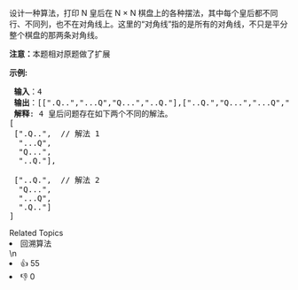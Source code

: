 <p>设计一种算法，打印 N 皇后在 N &times; N 棋盘上的各种摆法，其中每个皇后都不同行、不同列，也不在对角线上。这里的&ldquo;对角线&rdquo;指的是所有的对角线，不只是平分整个棋盘的那两条对角线。</p>

<p><strong>注意：</strong>本题相对原题做了扩展</p>

<p><strong>示例:</strong></p>

<pre><strong> 输入</strong>：4
<strong> 输出</strong>：[[&quot;.Q..&quot;,&quot;...Q&quot;,&quot;Q...&quot;,&quot;..Q.&quot;],[&quot;..Q.&quot;,&quot;Q...&quot;,&quot;...Q&quot;,&quot;.Q..&quot;]]
<strong> 解释</strong>: 4 皇后问题存在如下两个不同的解法。
[
&nbsp;[&quot;.Q..&quot;, &nbsp;// 解法 1
&nbsp; &quot;...Q&quot;,
&nbsp; &quot;Q...&quot;,
&nbsp; &quot;..Q.&quot;],

&nbsp;[&quot;..Q.&quot;, &nbsp;// 解法 2
&nbsp; &quot;Q...&quot;,
&nbsp; &quot;...Q&quot;,
&nbsp; &quot;.Q..&quot;]
]
</pre>
<div><div>Related Topics</div><div><li>回溯算法</li></div></div>\n<div><li>👍 55</li><li>👎 0</li></div>